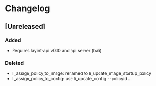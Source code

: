 # Changelog


## [Unreleased]

### Added
- Requires layint-api v0.10 and api server (bali)

### Deleted
- li_assign_policy_to_image: renamed to li_update_image_startup_policy
- li_assign_policy_to_config: use li_update_config --policyid ...
